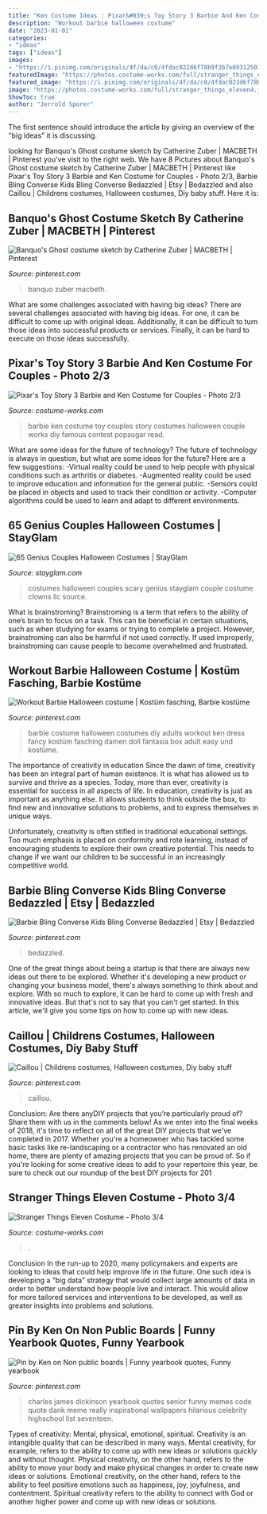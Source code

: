 ```yaml
---
title: "Ken Costume Ideas : Pixar&#039;s Toy Story 3 Barbie And Ken Costume For Couples"
description: "Workout barbie halloween costume"
date: "2023-01-01"
categories:
- "ideas"
tags: ["ideas"]
images:
- "https://i.pinimg.com/originals/4f/da/c0/4fdac022d6f78b9f2b7e0931250135e4.jpg"
featuredImage: "https://photos.costume-works.com/full/stranger_things_eleven4.jpg"
featured_image: "https://i.pinimg.com/originals/4f/da/c0/4fdac022d6f78b9f2b7e0931250135e4.jpg"
image: "https://photos.costume-works.com/full/stranger_things_eleven4.jpg"
ShowToc: true
author: "Jerrold Sporer"
---
```



The first sentence should introduce the article by giving an overview of the "big ideas" it is discussing.

	

		
looking for Banquo&#039;s Ghost costume sketch by Catherine Zuber | MACBETH | Pinterest you've visit to the right web. We have 8 Pictures about Banquo&#039;s Ghost costume sketch by Catherine Zuber | MACBETH | Pinterest like Pixar&#039;s Toy Story 3 Barbie and Ken Costume for Couples - Photo 2/3, Barbie Bling Converse Kids Bling Converse Bedazzled | Etsy | Bedazzled and also Caillou | Childrens costumes, Halloween costumes, Diy baby stuff. Here it is:
		
    
## Banquo&#039;s Ghost Costume Sketch By Catherine Zuber | MACBETH | Pinterest

<img loading=lazy src="https://s-media-cache-ak0.pinimg.com/736x/f6/18/44/f61844a6b2358dfb83cd5abd0b65b373.jpg" onerror="this.onerror=null;this.src='https://tse3.mm.bing.net/th?id=OIP.z0ruZiQDlX5YUXvyKMa09wHaJ6&amp;pid=15.1';" alt="Banquo&#039;s Ghost costume sketch by Catherine Zuber | MACBETH | Pinterest">

_Source: pinterest.com_

>banquo zuber macbeth. 

	

What are some challenges associated with having big ideas?
There are several challenges associated with having big ideas. For one, it can be difficult to come up with original ideas. Additionally, it can be difficult to turn those ideas into successful products or services. Finally, it can be hard to execute on those ideas successfully.

    
## Pixar&#039;s Toy Story 3 Barbie And Ken Costume For Couples - Photo 2/3

<img loading=lazy src="https://photos.costume-works.com/full/barbie_n_ken_with_kens_jeep1.jpg" onerror="this.onerror=null;this.src='https://tse1.mm.bing.net/th?id=OIP.BBWJk_rztGtuXlpTFwNIFQHaKB&amp;pid=15.1';" alt="Pixar&#039;s Toy Story 3 Barbie and Ken Costume for Couples - Photo 2/3">

_Source: costume-works.com_

>barbie ken costume toy couples story costumes halloween couple works diy famous contest popsugar read. 

	

What are some ideas for the future of technology?
The future of technology is always in question, but what are some ideas for the future? Here are a few suggestions: 
-Virtual reality could be used to help people with physical conditions such as arthritis or diabetes. 
-Augmented reality could be used to improve education and information for the general public. 
-Sensors could be placed in objects and used to track their condition or activity. 
-Computer algorithms could be used to learn and adapt to different environments.

    
## 65 Genius Couples Halloween Costumes | StayGlam

<img loading=lazy src="https://stayglam.com/wp-content/uploads/2018/08/Scary-Clowns.jpg" onerror="this.onerror=null;this.src='https://tse4.mm.bing.net/th?id=OIP.8CgGthPuqEIg9US8BwqCqgHaHa&amp;pid=15.1';" alt="65 Genius Couples Halloween Costumes | StayGlam">

_Source: stayglam.com_

>costumes halloween couples scary genius stayglam couple costume clowns llc source. 

	

What is brainstroming?
Brainstroming is a term that refers to the ability of one’s brain to focus on a task. This can be beneficial in certain situations, such as when studying for exams or trying to complete a project. However, brainstroming can also be harmful if not used correctly. If used improperly, brainstroming can cause people to become overwhelmed and frustrated.

    
## Workout Barbie Halloween Costume | Kostüm Fasching, Barbie Kostüme

<img loading=lazy src="https://i.pinimg.com/736x/7b/ea/72/7bea72e12d0d2dc6ec0d0a9c955a9920--barbie-costume-halloween-salazar.jpg" onerror="this.onerror=null;this.src='https://tse1.mm.bing.net/th?id=OIP.Li2v8f39LDegRAbjz3E4NQHaJ4&amp;pid=15.1';" alt="Workout Barbie Halloween costume | Kostüm fasching, Barbie kostüme">

_Source: pinterest.com_

>barbie costume halloween costumes diy adults workout ken dress fancy kostüm fasching damen doll fantasia box adult easy und kostüme. 

	

The importance of creativity in education
Since the dawn of time, creativity has been an integral part of human existence. It is what has allowed us to survive and thrive as a species. Today, more than ever, creativity is essential for success in all aspects of life.
In education, creativity is just as important as anything else. It allows students to think outside the box, to find new and innovative solutions to problems, and to express themselves in unique ways.

Unfortunately, creativity is often stifled in traditional educational settings. Too much emphasis is placed on conformity and rote learning, instead of encouraging students to explore their own creative potential. This needs to change if we want our children to be successful in an increasingly competitive world.

    
## Barbie Bling Converse Kids Bling Converse Bedazzled | Etsy | Bedazzled

<img loading=lazy src="https://i.pinimg.com/originals/ed/60/b5/ed60b5e9e4839dad6072e730e69336ba.jpg" onerror="this.onerror=null;this.src='https://tse3.mm.bing.net/th?id=OIP.83hEQkxPssmVFPc3tgw1IAHaJ4&amp;pid=15.1';" alt="Barbie Bling Converse Kids Bling Converse Bedazzled | Etsy | Bedazzled">

_Source: pinterest.com_

>bedazzled. 

	

One of the great things about being a startup is that there are always new ideas out there to be explored. Whether it's developing a new product or changing your business model, there's always something to think about and explore. With so much to explore, it can be hard to come up with fresh and innovative ideas. But that's not to say that you can't get started. In this article, we'll give you some tips on how to come up with new ideas.

    
## Caillou | Childrens Costumes, Halloween Costumes, Diy Baby Stuff

<img loading=lazy src="https://i.pinimg.com/736x/2f/ec/da/2fecda4c66788d40b5415ff9b4155888.jpg" onerror="this.onerror=null;this.src='https://tse2.mm.bing.net/th?id=OIP.KxZ2N3v4cRNfuOntJER6BQHaHa&amp;pid=15.1';" alt="Caillou | Childrens costumes, Halloween costumes, Diy baby stuff">

_Source: pinterest.com_

>caillou. 

	

Conclusion: Are there anyDIY projects that you’re particularly proud of? Share them with us in the comments below!
As we enter into the final weeks of 2018, it's time to reflect on all of the great DIY projects that we've completed in 2017. Whether you're a homeowner who has tackled some basic tasks like re-landscaping or a contractor who has renovated an old home, there are plenty of amazing projects that you can be proud of. So if you're looking for some creative ideas to add to your repertoire this year, be sure to check out our roundup of the best DIY projects for 201
    
## Stranger Things Eleven Costume - Photo 3/4

<img loading=lazy src="https://photos.costume-works.com/full/stranger_things_eleven4.jpg" onerror="this.onerror=null;this.src='https://tse2.mm.bing.net/th?id=OIP.mD5oMT52JoomK1axSTleFAHaJ3&amp;pid=15.1';" alt="Stranger Things Eleven Costume - Photo 3/4">

_Source: costume-works.com_

>. 

	

Conclusion
In the run-up to 2020, many policymakers and experts are looking to ideas that could help improve life in the future. One such idea is developing a “big data” strategy that would collect large amounts of data in order to better understand how people live and interact. This would allow for more tailored services and interventions to be developed, as well as greater insights into problems and solutions.

    
## Pin By Ken On Non Public Boards | Funny Yearbook Quotes, Funny Yearbook

<img loading=lazy src="https://i.pinimg.com/originals/4f/da/c0/4fdac022d6f78b9f2b7e0931250135e4.jpg" onerror="this.onerror=null;this.src='https://tse4.mm.bing.net/th?id=OIP.8Po_1mqJEDCGAAUL6kqWbgHaJJ&amp;pid=15.1';" alt="Pin by Ken on Non public boards | Funny yearbook quotes, Funny yearbook">

_Source: pinterest.com_

>charles james dickinson yearbook quotes senior funny memes code quote dank meme really inspirational wallpapers hilarious celebrity highschool list seventeen. 

	

Types of creativity: Mental, physical, emotional, spiritual.
Creativity is an intangible quality that can be described in many ways. Mental creativity, for example, refers to the ability to come up with new ideas or solutions quickly and without thought. Physical creativity, on the other hand, refers to the ability to move your body and make physical changes in order to create new ideas or solutions. Emotional creativity, on the other hand, refers to the ability to feel positive emotions such as happiness, joy, joyfulness, and contentment. Spiritual creativity refers to the ability to connect with God or another higher power and come up with new ideas or solutions.

